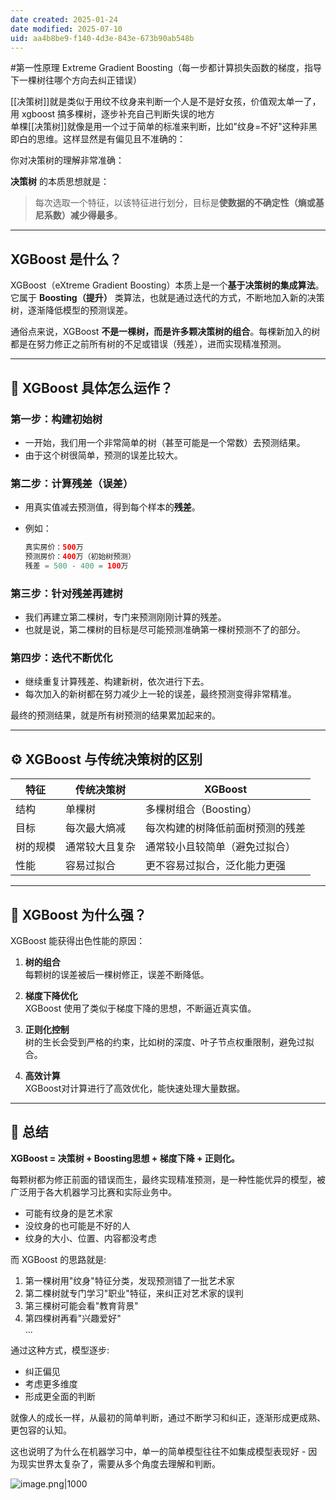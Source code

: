 ```yaml
---
date created: 2025-01-24
date modified: 2025-07-10
uid: aa4b8be9-f140-4d3e-843e-673b90ab548b
---
```


#第一性原理 Extreme Gradient Boosting（每一步都计算损失函数的梯度，指导下一棵树往哪个方向去纠正错误）

[[决策树]]就是类似于用纹不纹身来判断一个人是不是好女孩，价值观太单一了，用 xgboost 搞多棵树，逐步补充自己判断失误的地方  
单棵[[决策树]]就像是用一个过于简单的标准来判断，比如"纹身=不好"这种非黑即白的思维。这样显然是有偏见且不准确的：

你对决策树的理解非常准确：

**决策树** 的本质思想就是：

> 每次选取一个特征，以该特征进行划分，目标是**使数据的不确定性（熵或基尼系数）减少得最多**。

---

## XGBoost 是什么？

XGBoost（eXtreme Gradient Boosting）本质上是一个**基于决策树的集成算法**。它属于 **Boosting（提升）** 类算法，也就是通过迭代的方式，不断地加入新的决策树，逐渐降低模型的预测误差。

通俗点来说，XGBoost **不是一棵树，而是许多颗决策树的组合**。每棵新加入的树都是在努力修正之前所有树的不足或错误（残差），进而实现精准预测。

---

## 🌳 XGBoost 具体怎么运作？

### 第一步：构建初始树

- 一开始，我们用一个非常简单的树（甚至可能是一个常数）去预测结果。
- 由于这个树很简单，预测的误差比较大。

### 第二步：计算残差（误差）

- 用真实值减去预测值，得到每个样本的**残差**。
- 例如：

    ```Java
    真实房价：500万
    预测房价：400万（初始树预测）
    残差 = 500 - 400 = 100万
    ```

### 第三步：针对残差再建树

- 我们再建立第二棵树，专门来预测刚刚计算的残差。
- 也就是说，第二棵树的目标是尽可能预测准确第一棵树预测不了的部分。

### 第四步：迭代不断优化

- 继续重复计算残差、构建新树，依次进行下去。
- 每次加入的新树都在努力减少上一轮的误差，最终预测变得非常精准。

最终的预测结果，就是所有树预测的结果累加起来的。

---

## ⚙️ XGBoost 与传统决策树的区别

|特征|传统决策树|XGBoost|
|---|---|---|
|结构|单棵树|多棵树组合（Boosting）|
|目标|每次最大熵减|每次构建的树降低前面树预测的残差|
|树的规模|通常较大且复杂|通常较小且较简单（避免过拟合）|
|性能|容易过拟合|更不容易过拟合，泛化能力更强|

---

## 🚀 XGBoost 为什么强？

XGBoost 能获得出色性能的原因：

1. **树的组合**  
    每颗树的误差被后一棵树修正，误差不断降低。
    
2. **梯度下降优化**  
    XGBoost 使用了类似于梯度下降的思想，不断逼近真实值。
    
3. **正则化控制**  
    树的生长会受到严格的约束，比如树的深度、叶子节点权重限制，避免过拟合。
    
4. **高效计算**  
    XGBoost对计算进行了高效优化，能快速处理大量数据。
    

---

## 📌 总结

**XGBoost = 决策树 + Boosting思想 + 梯度下降 + 正则化。**

每颗树都为修正前面的错误而生，最终实现精准预测，是一种性能优异的模型，被广泛用于各大机器学习比赛和实际业务中。

- 可能有纹身的是艺术家
- 没纹身的也可能是不好的人
- 纹身的大小、位置、内容都没考虑

而 XGBoost 的思路就是:

1. 第一棵树用"纹身"特征分类，发现预测错了一批艺术家
2. 第二棵树就专门学习"职业"特征，来纠正对艺术家的误判
3. 第三棵树可能会看"教育背景"
4. 第四棵树再看"兴趣爱好"  
...

通过这种方式，模型逐步:

- 纠正偏见
- 考虑更多维度
- 形成更全面的判断

就像人的成长一样，从最初的简单判断，通过不断学习和纠正，逐渐形成更成熟、更包容的认知。

这也说明了为什么在机器学习中，单一的简单模型往往不如集成模型表现好 - 因为现实世界太复杂了，需要从多个角度去理解和判断。

![image.png|1000](https://imagehosting4picgo.oss-cn-beijing.aliyuncs.com/imagehosting/fix-dir%2Fpicgo%2Fpicgo-clipboard-images%2F2025%2F01%2F24%2F16-46-21-dac5f273d7c5066d91f3a109486250bc-202501241646992-812b50.png)

